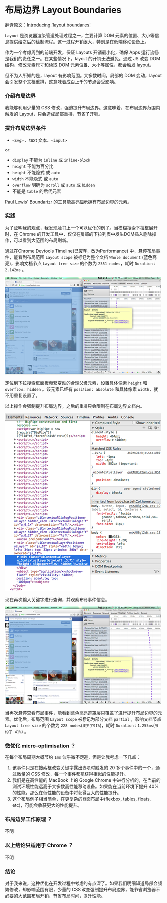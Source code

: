 # 布局边界 Layout Boundaries

翻译原文：[Introducing 'layout boundaries'](http://wilsonpage.co.uk/introducing-layout-boundaries/)

   `Layout` 是浏览器渲染管道处理过程之一，主要计算 DOM 元素的位置、大小等信息提供给之后的绘制流程。这一过程开销很大，特别是在低端移动设备上。

   作为一个考虑周到的前端开发，保证 Layouts 开销最小化，确保 Apps 运行流畅是我们的责任之一。在某些情况下，layout 的开销无法避免。通过 JS 改变 DOM 结构，修改元素尺寸和读取 DOM 元素位置、大小等属性，都会触发 layout。

   但不为人所知的是，layout 有影响范围。大多数时间，局部的 DOM 变动，layout 会引发整个文档重排，这意味着成百上千的节点会受影响。

### 介绍布局边界
   我能够利用少量的 CSS 修改，强迫提升布局边界。这意味着，在布局边界范围内触发的 Layout，只会造成局部重排，节省了开销。

### 提升布局边界条件

- `<svg>` 、text 文本、`<input>`

or:

- `display` 不能为 `inline` 或 `inline-block` 
- `height` 不能为百分比
- `height` 不能隐式 或 `auto`
- `width` 不能隐式 或 `auto`
- `overflow` 明确为 `scroll` 或 `auto` 或 `hidden`
- 不能是 `table` 的后代元素


[Paul Lewis](http://twitter.com/aerotwist)' [Boundarizr](https://github.com/paullewis/Boundarizr/) 的工具能高亮显示拥有布局边界的元素。

### 实践

为了证明我的观点，我发现脸书上一个可以优化的例子。当模糊搜索下拉框展开时，在 Chrome 的开发工具中，仅仅在局部的下拉列表中发生DOM插入删除操作，可以看到大范围的布局刷新。

通过在Chrome Devtools Timeline(已废弃，改为Performance) 中，悬停布局事件，能看到布局范围 `Layout scope` 被标记为整个文档 `Whole document` (蓝色高亮)，影响文档节点 `Layout tree size` 的个数为 `2551 nodes`，耗时 `Duration` : `2.142ms` 。

![例子](./example.png)

定位到下拉搜索框面板频繁变动的合理父级元素，设置具体像素 `height` 和 `overflow: hidden` 。该元素已经有 `position: absolute` 和具体像素 `width`，就不用重复设置了。

以上操作会强制提升布局边界，之后的重排只会限制在布局边界文档内。

![devtool](./devtool.png)

现在再次输入关键字进行查询，并观察布局事件信息。

![optimised](./optimised.png)

当再次悬停查看布局事件，能看到蓝色高亮遮罩层只覆盖了进行提升布局边界的元素。优化后，布局范围 `Layout scope` 被标记为部分文档 `partial` ，影响文档节点 `Layout tree size` 的个数为 `228 nodes`(`减少了91%`)，耗时 `Duration` : `1.255ms`(`节约了 41%`) 。

### 微优化 micro-optimisation ？

在每个布局周期大概节约 `1ms` 似乎微不足道，但是让我考虑一下几点：

1. 该事件只是在搜索框改变关键字露出选项时触发的 20 多个事件中的一个，通过微量的 CSS 修改，每一个事件都能获得相似的性能提升。
2. 我们是在高性能的 MacBook 上的 Google Chrome 中进行分析的，在当前的测试环境性能远高于大多数高性能移动设备。如果能在当前环境下提升 40% 的性能，那么在低性能的设备中将获得巨大的性能提升。
3. 这个布局例子相当简单，在更复杂的页面布局中(flexbox, tables, floats, etc)，可能会收获更大的性能提升。

### 布局边界工作原理 ？

不明

### 以上结论只适用于 Chrome ？

不明

### 结论

对于我来说，这种优化在开发过程中考虑的有点深了。如果我们明细知道局部会频繁修改，却影响范围有限，少量的 CSS 改变强制提升布局边界，能节省浏览器不必要的大范围布局开销，节省布局时间，提升性能。